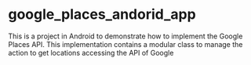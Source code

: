 # google_places_andorid_app
This is a project in Android to demonstrate how to implement the Google Places API. This implementation contains a modular class to manage the action to get locations accessing the API of Google
